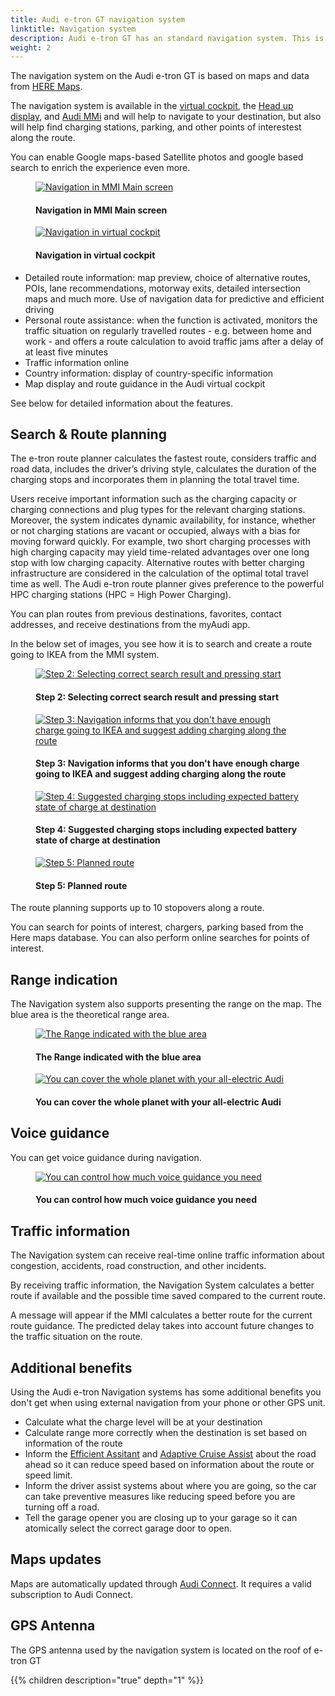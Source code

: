 ```yaml
---
title: Audi e-tron GT navigation system
linktitle: Navigation system
description: Audi e-tron GT has an standard navigation system. This is MMI Navigation plus system that helps to navigate to the destination.
weight: 2
---
```

<!-- markdownlint-disable MD033 -->
The navigation system on the Audi e-tron GT is based on maps and data from [HERE Maps](https://www.here.com/strategic-alliances/audi/IVIdemo).

The navigation system is available in the [virtual cockpit](../virtualcockpit/), the [Head up display](../headupdisplay/), and [Audi MMi](../mmi/) and will help to navigate to your destination, but also will help find charging stations, parking, and other points of interestest along the route.

You can enable Google maps-based Satellite photos and google based search to enrich the experience even more.

<figure>
    <a href="https://media.electrichasgoneaudi.net/multimedia/models/e-tron-gt/technology/uiandoperations/navigation/navigationmmiscreen.jpg">
        <img src="https://media.electrichasgoneaudi.net/multimedia/models/e-tron-gt/technology/uiandoperations/navigation/navigationmmiscreens.jpg"
        alt="Navigation in MMI Main screen" title="Navigation in MMI Main screen">
    </a>
    <figcaption><h4>Navigation in MMI Main screen</h4></figcaption>
</figure>

<figure>
    <a href="https://media.electrichasgoneaudi.net/multimedia/models/e-tron-gt/technology/uiandoperations/navigation/mminavigationvirtualcockpit.jpg">
        <img src="https://media.electrichasgoneaudi.net/multimedia/models/e-tron-gt/technology/uiandoperations/navigation/mminavigationvirtualcockpits.jpg"
        alt="Navigation in virtual cockpit" title="Navigation in virtual cockpit">
    </a>
    <figcaption><h4>Navigation in virtual cockpit</h4></figcaption>
</figure>

- Detailed route information: map preview, choice of alternative routes, POIs, lane recommendations, motorway exits, detailed intersection maps and much more. Use of navigation data for predictive and efficient driving
- Personal route assistance: when the function is activated, monitors the traffic situation on regularly travelled routes - e.g. between home and work - and offers a route calculation to avoid traffic jams after a delay of at least five minutes
- Traffic information online
- Country information: display of country-specific information
- Map display and route guidance in the Audi virtual cockpit

See below for detailed information about the features.

## Search & Route planning

The e-tron route planner calculates the fastest route, considers traffic and road data, includes the driver’s driving style, calculates the duration of the charging stops and incorporates them in planning the total travel time.

Users receive important information such as the charging capacity or charging connections and plug types for the relevant charging stations. Moreover, the system indicates dynamic availability, for instance, whether or not charging stations are vacant or occupied, always with a bias for moving forward quickly. For example, two short charging processes with high charging capacity may yield time-related advantages over one long stop with low charging capacity. Alternative routes with better charging infrastructure are considered in the calculation of the optimal total travel time as well. The Audi e-tron route planner gives preference to the powerful HPC charging stations (HPC = High Power Charging).

You can plan routes from previous destinations, favorites, contact addresses, and receive destinations from the myAudi app.

In the below set of images, you see how it is to search and create a route going to IKEA from the MMI system.


<figure>
    <a href="https://media.electrichasgoneaudi.net/multimedia/models/q4-e-tron/technology/uiandoperations/navigation/search2.jpg">
        <img src="https://media.electrichasgoneaudi.net/multimedia/models/q4-e-tron/technology/uiandoperations/navigation/search2s.jpg"
        alt="Step 2: Selecting correct search result and pressing start" title="Step 2: Selecting correct search result and pressing start">
    </a>
    <figcaption><h4>Step 2: Selecting correct search result and pressing start</h4></figcaption>
</figure>

<figure>
    <a href="https://media.electrichasgoneaudi.net/multimedia/models/q4-e-tron/technology/uiandoperations/navigation/search3.jpg">
        <img src="https://media.electrichasgoneaudi.net/multimedia/models/q4-e-tron/technology/uiandoperations/navigation/search3s.jpg"
        alt="Step 3: Navigation informs that you don't have enough charge going to IKEA and suggest adding charging along the route" title="Step 3: Navigation informs that you don't have enough charge going to IKEA and suggest adding charging along the route">
    </a>
    <figcaption><h4>Step 3: Navigation informs that you don't have enough charge going to IKEA and suggest adding charging along the route</h4></figcaption>
</figure>

<figure>
    <a href="https://media.electrichasgoneaudi.net/multimedia/models/q4-e-tron/technology/uiandoperations/navigation/search4.jpg">
        <img src="https://media.electrichasgoneaudi.net/multimedia/models/q4-e-tron/technology/uiandoperations/navigation/search4s.jpg"
        alt="Step 4: Suggested charging stops including expected battery state of charge at destination" title="Step 4: Suggested charging stops including expected battery state of charge at destination">
    </a>
    <figcaption><h4>Step 4: Suggested charging stops including expected battery state of charge at destination</h4></figcaption>
</figure>

<figure>
    <a href="https://media.electrichasgoneaudi.net/multimedia/models/q4-e-tron/technology/uiandoperations/navigation/search5.jpg">
        <img src="https://media.electrichasgoneaudi.net/multimedia/models/q4-e-tron/technology/uiandoperations/navigation/search5s.jpg"
        alt="Step 5: Planned route" title="Step 5: Planned route">
    </a>
    <figcaption><h4>Step 5: Planned route</h4></figcaption>
</figure>

The route planning supports up to 10 stopovers along a route.

You can search for points of interest, chargers, parking based from the Here maps database. You can also perform online searches for points of interest.

## Range indication

The Navigation system also supports presenting the range on the map. The blue area is the theoretical range area.

<figure>
    <a href="https://media.electrichasgoneaudi.net/multimedia/models/q4-e-tron/technology/uiandoperations/navigation/range.jpg">
        <img src="https://media.electrichasgoneaudi.net/multimedia/models/q4-e-tron/technology/uiandoperations/navigation/ranges.jpg"
        alt="The Range indicated with the blue area" title="The Range indicated with the blue area">
    </a>
    <figcaption><h4>The Range indicated with the blue area</h4></figcaption>
</figure>

<figure>
    <a href="https://media.electrichasgoneaudi.net/multimedia/models/q4-e-tron/technology/uiandoperations/navigation/planet.jpg">
        <img src="https://media.electrichasgoneaudi.net/multimedia/models/q4-e-tron/technology/uiandoperations/navigation/planets.jpg"
        alt="You can cover the whole planet with your all-electric Audi" title="You can cover the whole planet with your all-electric Audi">
    </a>
    <figcaption><h4>You can cover the whole planet with your all-electric Audi</h4></figcaption>
</figure>

## Voice guidance

You can get voice guidance during navigation.

<figure>
    <a href="https://media.electrichasgoneaudi.net/multimedia/models/q4-e-tron/technology/uiandoperations/navigation/voiceguidance.jpg">
        <img src="https://media.electrichasgoneaudi.net/multimedia/models/q4-e-tron/technology/uiandoperations/navigation/voiceguidances.jpg"
        alt="You can control how much voice guidance you need" title="You can control how much voice guidance you need">
    </a>
    <figcaption><h4>You can control how much voice guidance you need</h4></figcaption>
</figure>

## Traffic information

The Navigation system can receive real-time online traffic information about congestion, accidents, road construction, and other incidents.

By receiving traffic information, the Navigation System calculates a better route if available and the possible time saved compared to the current route.

A message will appear if the MMI calculates a better route for the current route guidance. The predicted delay takes into account future  changes to the traffic situation on the route. 



## Additional benefits

Using the Audi e-tron Navigation systems has some additional benefits you don't get when using external navigation from your phone or other GPS unit.

- Calculate what the charge level will be at your destination
- Calculate range more correctly when the destination is set based on information of the route
- Inform the [Efficient Assitant](/models/e-tron/technology/drivingassistance/predictiveefficiencyassist/) and [Adaptive Cruise Assist](/models/e-tron/technology/drivingassistance/adaptivecruiseassist/) about the road ahead so it can reduce speed based on information about the route or speed limit.
- Inform the driver assist systems about where you are going, so the car can take preventive measures like reducing speed before you are turning off a road.
- Tell the garage opener you are closing up to your garage so it can atomically select the correct garage door to open.

## Maps updates

Maps are automatically updated through [Audi Connect](/technology/audiconnect/). It requires a valid subscription to Audi Connect.

## GPS Antenna

The GPS antenna used by the navigation system is located on the roof of e-tron GT


{{% children description="true" depth="1" %}}
